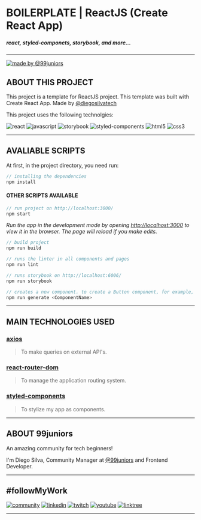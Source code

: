 # BOILERPLATE | ReactJS (Create React App)

##### react, styled-componets, storybook, and more...

---

[![made by @99juniors](https://img.shields.io/badge/made%20by-@99juniors-ED145B?style=for-the-badge)](https://linktr.ee/diegosilvatech)

## ABOUT THIS PROJECT

This project is a template for ReactJS project. This template was built with Create React App. Made by [@diegosilvatech](https://www.linkedin.com/in/diegosilvatech/)

This project uses the following technolgies:

![react](https://img.shields.io/badge/react%20-%23ED145B.svg?&style=for-the-badge&logo=react&logoColor=%2320232a)
![javascript](https://img.shields.io/badge/javascript%20-%2320232a.svg?&style=for-the-badge&logo=javascript&logoColor=%23ED145B)
![storybook](https://img.shields.io/badge/storybook%20-%23ED145B.svg?&style=for-the-badge&logo=storybook&logoColor=%2320232a)
![styled-components](https://img.shields.io/badge/styled--components%20-%2320232a.svg?&style=for-the-badge&logo=styled-components&logoColor=%23ED145B)
![html5](https://img.shields.io/badge/html%20-%23ED145B.svg?&style=for-the-badge&logo=html5&logoColor=%2320232a)
![css3](https://img.shields.io/badge/css%20-%2320232a.svg?&style=for-the-badge&logo=css3&logoColor=%23ED145B)

---

## AVALIABLE SCRIPTS

At first, in the project directory, you need run:

```jsx
// installing the dependencies
npm install
```

#### OTHER SCRIPTS AVAILABLE

```jsx
// run project on http://localhost:3000/
npm start
```

_Run the app in the development mode by opening [http://localhost:3000](http://localhost:3000) to view it in the browser. The page will reload if you make edits._

```jsx
// build project
npm run build
```

```jsx
// runs the linter in all components and pages
npm run lint
```

```jsx
// runs storybook on http://localhost:6006/
npm run storybook
```

```jsx
// creates a new component. to create a Button component, for example, run: npm run generate Button
npm run generate <ComponentName>
```

---

## MAIN TECHNOLOGIES USED

### [axios](https://github.com/axios/axios/)

> To make queries on external API's.

### [react-router-dom](https://reactrouter.com/)

> To manage the application routing system.

### [styled-components](https://styled-components.com/)

> To stylize my app as components.

---

## ABOUT 99juniors

An amazing community for tech beginners!

I'm Diego Silva, Community Manager at [@99juniors](https://github.com/99juniors) and Frontend Developer.

---

## #followMyWork

[![community](https://img.shields.io/badge/community-@99juniors-5865f2?style=for-the-badge&logo=discord&logoColor=%235865f2)](https://discord.com/invite/P5YmPENeqd)
[![linkedin](https://img.shields.io/badge/linkedin-@99juniors-0e76a8?style=for-the-badge&logo=linkedin&logoColor=%230e76a8)](https://linkedin.com/company/99juniors)
[![twitch](https://img.shields.io/badge/twitch-@diegosilvatech-6441a5?style=for-the-badge&logo=twitch)](https://www.twitch.tv/diegosilvatech)
[![youtube](https://img.shields.io/badge/youtube-@diegosilvatech-cc0000?style=for-the-badge&logo=youtube&logoColor=%23cc0000)](https://www.youtube.com/channel/UCECVV8ODiaQtur7EyS73i1g/videos)
[![linktree](https://img.shields.io/badge/linktree-@diegosilvatech-11c76f?style=for-the-badge&logo=linktree)](https://linktr.ee/diegosilvatech)

---
